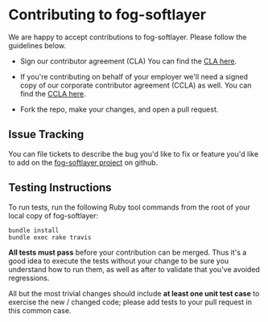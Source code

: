 # Contributing to fog-softlayer

We are happy to accept contributions to fog-softlayer.  Please follow the guidelines below.  

* Sign our contributor agreement (CLA) You can find the [CLA here](./docs/cla-individual.pdf).

* If you're contributing on behalf of your employer we'll need a signed copy of our corporate contributor agreement (CCLA) as well.  You can find the [CCLA here](./docs/cla-corporate.pdf).
    
* Fork the repo, make your changes, and open a pull request.

## Issue Tracking

You can file tickets to describe the bug you'd like to fix or feature you'd
like to add on the [fog-softlayer project](https://github.com/softlayer/fog-softlayer/issues) on github.

## Testing Instructions

To run tests, run the following Ruby tool commands from the root of your local copy of
fog-softlayer:

    bundle install
    bundle exec rake travis
    
**All tests must pass** before your contribution can be merged. Thus it's a good idea
to execute the tests without your change to be sure you understand how to run
them, as well as after to validate that you've avoided regressions.

All but the most trivial changes should include **at least one unit test case** to exercise the
new / changed code; please add tests to your pull request in this common case.

